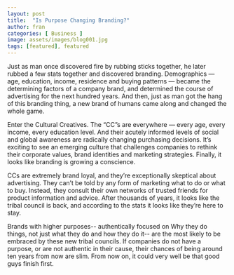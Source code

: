 ```yaml
---
layout: post
title:  "Is Purpose Changing Branding?"
author: fran
categories: [ Business ]
image: assets/images/blog001.jpg
tags: [featured], featured
---
```

Just as man once discovered fire by rubbing sticks together, he later rubbed a few stats together and discovered branding. Demographics — age, education, income, residence and buying patterns — became the determining factors of a company brand, and determined the course of advertising for the next hundred years. And then, just as man got the hang of this branding thing, a new brand of humans came along and changed the whole game.

Enter the Cultural Creatives. The “CC”s are everywhere — every age, every income, every education level. And their acutely informed levels of social and global awareness are radically changing purchasing decisions. It’s exciting to see an emerging culture that challenges companies to rethink their corporate values, brand identities and marketing strategies. Finally, it looks like branding is growing a conscience.

CCs are extremely brand loyal, and they’re exceptionally skeptical about advertising. They can’t be told by any form of marketing what to do or what to buy. Instead, they consult their own networks of trusted friends for product information and advice. After thousands of years, it looks like the tribal council is back, and according to the stats it looks like they’re here to stay.

Brands with higher purposes-- authentically focused on Why they do things, not just what they do and how they do it-- are the most likely to be embraced by these new tribal councils. If companies do not have a purpose, or are not authentic in their cause, their chances of being around ten years from now are slim. From now on, it could very well be that good guys finish first.

